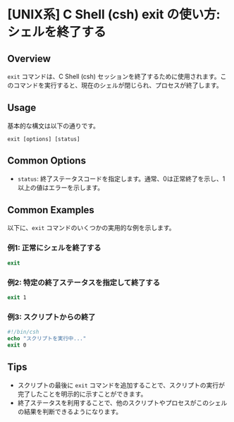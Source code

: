 # [UNIX系] C Shell (csh) exit の使い方: シェルを終了する

## Overview
`exit` コマンドは、C Shell (csh) セッションを終了するために使用されます。このコマンドを実行すると、現在のシェルが閉じられ、プロセスが終了します。

## Usage
基本的な構文は以下の通りです。

```
exit [options] [status]
```

## Common Options
- `status`: 終了ステータスコードを指定します。通常、0は正常終了を示し、1以上の値はエラーを示します。

## Common Examples
以下に、`exit` コマンドのいくつかの実用的な例を示します。

### 例1: 正常にシェルを終了する
```csh
exit
```

### 例2: 特定の終了ステータスを指定して終了する
```csh
exit 1
```

### 例3: スクリプトからの終了
```csh
#!/bin/csh
echo "スクリプトを実行中..."
exit 0
```

## Tips
- スクリプトの最後に `exit` コマンドを追加することで、スクリプトの実行が完了したことを明示的に示すことができます。
- 終了ステータスを利用することで、他のスクリプトやプロセスがこのシェルの結果を判断できるようになります。
